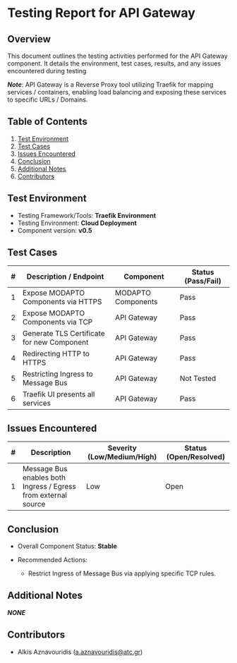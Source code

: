 # Testing Report for API Gateway

## Overview

This document outlines the testing activities performed for the API Gateway component. It details the environment, test cases, results, and any issues encountered during testing

***Note***: API Gateway is a Reverse Proxy tool utilizing Traefik for mapping services / containers, enabling load balancing and exposing these services to specific URLs / Domains.

## Table of Contents

1. [Test Environment](#test-environment)
2. [Test Cases](#test-cases)
3. [Issues Encountered](#issues-encountered)
4. [Conclusion](#conclusion)
5. [Additional Notes](#additional-notes)
6. [Contributors](#contributors)

## Test Environment

- Testing Framework/Tools: **Traefik Environment**
- Testing Environment: **Cloud Deployment**
- Component version: **v0.5**

## Test Cases

| # | Description / Endpoint | Component | Status (Pass/Fail) |
| -------------- | -- | -- | -- |
| 1 | Expose MODAPTO Components via HTTPS | MODAPTO Components | Pass |
| 2 | Expose MODAPTO Components via TCP | API Gateway | Pass |
| 3 | Generate TLS Certificate for new Component | API Gateway  | Pass |
| 4 | Redirecting HTTP to HTTPS | API Gateway | Pass |
| 5 | Restricting Ingress to Message Bus | API Gateway | Not Tested |
| 6 | Traefik UI presents all services | API Gateway | Pass |

## Issues Encountered

| # | Description | Severity (Low/Medium/High) | Status (Open/Resolved) |
| -------------- | -- | -- | -- |
| 1 | Message Bus enables both Ingress / Egress from external source | Low | Open |

## Conclusion

- Overall Component Status: **Stable**

- Recommended Actions:

  - Restrict Ingress of Message Bus via applying specific TCP rules.

## Additional Notes

***NONE***

## Contributors

- Alkis Aznavouridis (<a.aznavouridis@atc.gr>)
